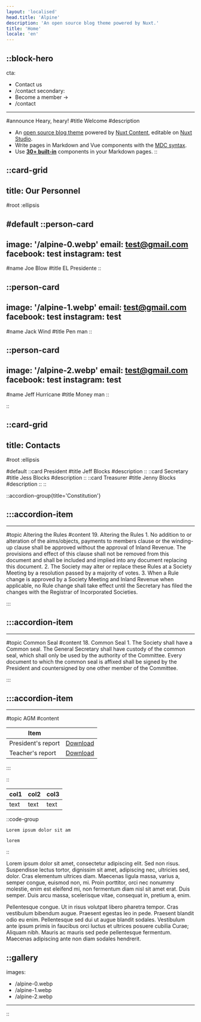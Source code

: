 ```yaml
---
layout: 'localised'
head.title: 'Alpine'
description: 'An open source blog theme powered by Nuxt.'
title: 'Home'
locale: 'en'
---
```


::block-hero
---
cta:
  - Contact us
  - /contact
secondary:
  - Become a member →
  - /contact
---
#announce
  Heary, heary!
#title
  Welcome
#description
 - An [open source blog theme](https://github.com/nuxt-themes/alpine) powered by [Nuxt Content](https://content.nuxtjs.org), editable on [Nuxt Studio](https://nuxt.studio).
 - Write pages in Markdown and Vue components with the [MDC syntax](https://content.nuxtjs.org/guide/writing/mdc).
 - Use [**30+ built-in**](https://elements.nuxt.space) components in your Markdown pages.
::

   
::card-grid
---
title: Our Personnel
---

#root
:ellipsis

#default
::person-card
---
image: '/alpine-0.webp'
email: test@gmail.com
facebook: test
instagram: test
---
#name
Joe Blow
#title
EL Presidente
::

::person-card
---
image: '/alpine-1.webp'
email: test@gmail.com
facebook: test
instagram: test
---
#name
Jack Wind
#title
Pen man
::

::person-card
---
image: '/alpine-2.webp'
email: test@gmail.com
facebook: test
instagram: test
---
#name
Jeff Hurricane
#title
Money man
::


::

::card-grid
---
title: Contacts
---
#root
  :ellipsis

#default
  ::card
  President 
  #title
  Jeff Blocks 
  #description
  ::
  ::card
  Secretary 
  #title
  Jess Blocks 
  #description
  ::
  ::card
  Treasurer 
  #title
  Jenny Blocks 
  #description
  ::
::

::accordion-group{title='Constitution'}

  :::accordion-item
  ---

  ---
  #topic
  Altering the Rules
  #content
  19. Altering the Rules
      1. No addition to or alteration of the aims/objects, payments to members clause or the winding-up clause shall be approved without the approval of Inland Revenue. The provisions and effect of this clause shall not be removed from this document and shall be included and implied into any document replacing this document.
      2. The Society may alter or replace these Rules at a Society Meeting by a resolution passed by a majority of votes.
      3. When a Rule change is approved by a Society Meeting and Inland Revenue when applicable, no Rule change shall take effect until the Secretary has filed the changes with the Registrar of Incorporated Societies. 

:::


  :::accordion-item
  ---
  
  ---
  #topic
   Common Seal
  #content
  18. Common Seal
    1. The Society shall have a Common seal. 
    The General Secretary shall have custody of the common seal, which shall only be used by the authority of the Committee. 
  Every document to which the common seal is affixed shall be signed by the President and countersigned by one other member of the Committee. 

  :::

:::accordion-item
---
  
---
#topic
AGM
#content

| Item               |                            |
|--------------------|----------------------------|
| President's report | [Download](/alpine-2.webp) |
| Teacher's report       | [Download](/alpine-2.webp) |

:::

::

| col1 | col2 | col3 |
|------|------|------|
| text | text | text |

::code-group

```[browserslist]
Lorem ipsum dolor sit am

```
```[ecmascript 6]
lorem

```

::

Lorem ipsum dolor sit amet, consectetur adipiscing elit. Sed non risus. Suspendisse lectus tortor, dignissim sit amet, adipiscing nec, ultricies sed, dolor. Cras elementum ultrices diam. Maecenas ligula massa, varius a, semper congue, euismod non, mi. Proin porttitor, orci nec nonummy molestie, enim est eleifend mi, non fermentum diam nisl sit amet erat. Duis semper. Duis arcu massa, scelerisque vitae, consequat in, pretium a, enim.  

Pellentesque congue. Ut in risus volutpat libero pharetra tempor. Cras vestibulum bibendum augue. Praesent egestas leo in pede. Praesent blandit odio eu enim. Pellentesque sed dui ut augue blandit sodales. Vestibulum ante ipsum primis in faucibus orci luctus et ultrices posuere cubilia Curae; Aliquam nibh. Mauris ac mauris sed pede pellentesque fermentum. Maecenas adipiscing ante non diam sodales hendrerit.

::gallery
---
images:
  - /alpine-0.webp
  - /alpine-1.webp
  - /alpine-2.webp
---
::
